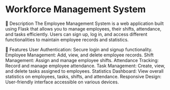 # Workforce Management System 
📜 Description
The Employee Management System is a web application built using Flask that allows you to manage employees, their shifts, attendance, and tasks efficiently. Users can sign up, log in, and access different functionalities to maintain employee records and statistics.

🌟 Features
User Authentication: Secure login and signup functionality.
Employee Management: Add, view, and delete employee records.
Shift Management: Assign and manage employee shifts.
Attendance Tracking: Record and manage employee attendance.
Task Management: Create, view, and delete tasks assigned to employees.
Statistics Dashboard: View overall statistics on employees, tasks, shifts, and attendance.
Responsive Design: User-friendly interface accessible on various devices.

